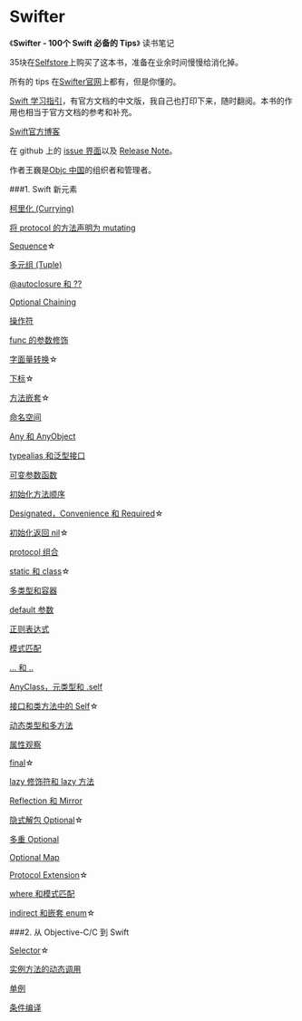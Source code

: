 # Swifter

《**Swifter - 100个 Swift 必备的 Tips**》 读书笔记

35块在[Selfstore](https://selfstore.io/)上购买了这本书，准备在业余时间慢慢给消化掉。

所有的 tips 在[Swifter官网](http://swifter.tips/)上都有，但是你懂的。

[Swift 学习指引](http://www.swiftguide.cn/)，有官方文档的中文版，我自己也打印下来，随时翻阅。本书的作用也相当于官方文档的参考和补充。

[Swift官方博客](https://developer.apple.com/swift/blog/)

在 github 上的 [issue 界面](https://github.com/swifter-tips/Public-Issues/issues)以及 [Release Note](https://github.com/swifter-tips/Public-Issues/wiki/Release-Note)。

作者王巍是[Objc 中国](http://objccn.io/)的组织者和管理者。

###1. Swift 新元素

[柯里化 (Currying)](https://github.com/AlonsoZhang/Swifter/blob/master/article/currying.md)

[将 protocol 的方法声明为 mutating](https://github.com/AlonsoZhang/Swifter/blob/master/article/protocol-mutation.md)

[Sequence](https://github.com/AlonsoZhang/Swifter/blob/master/article/sequence.md)☆

[多元组 (Tuple)](https://github.com/AlonsoZhang/Swifter/blob/master/article/tuple.md)

[@autoclosure 和 ??](https://github.com/AlonsoZhang/Swifter/blob/master/article/autoclosure.md)

[Optional Chaining](https://github.com/AlonsoZhang/Swifter/blob/master/article/optional-chaining.md)

[操作符](https://github.com/AlonsoZhang/Swifter/blob/master/article/operator.md)

[func 的参数修饰](https://github.com/AlonsoZhang/Swifter/blob/master/article/func-params.md)

[字面量转换](https://github.com/AlonsoZhang/Swifter/blob/master/article/literal.md)☆

[下标](https://github.com/AlonsoZhang/Swifter/blob/master/article/subscript.md)☆

[方法嵌套](https://github.com/AlonsoZhang/Swifter/blob/master/article/nested-func.md)☆

[命名空间](https://github.com/AlonsoZhang/Swifter/blob/master/article/namespace.md)

[Any 和 AnyObject](https://github.com/AlonsoZhang/Swifter/blob/master/article/any-anyobject.md)

[typealias 和泛型接口](https://github.com/AlonsoZhang/Swifter/blob/master/article/typealias.md)

[可变参数函数](https://github.com/AlonsoZhang/Swifter/blob/master/article/variadic.md)

[初始化方法顺序](https://github.com/AlonsoZhang/Swifter/blob/master/article/init.md)

[Designated，Convenience 和 Required](https://github.com/AlonsoZhang/Swifter/blob/master/article/init-keywords.md)☆

[初始化返回 nil](https://github.com/AlonsoZhang/Swifter/blob/master/article/init-nil.md)☆

[protocol 组合](https://github.com/AlonsoZhang/Swifter/blob/master/article/protocol-composition.md)

[static 和 class](https://github.com/AlonsoZhang/Swifter/blob/master/article/static-class.md)☆

[多类型和容器](https://github.com/AlonsoZhang/Swifter/blob/master/article/multi-collection.md)

[default 参数](https://github.com/AlonsoZhang/Swifter/blob/master/article/default-param.md)

[正则表达式](https://github.com/AlonsoZhang/Swifter/blob/master/article/regex.md)

[模式匹配](https://github.com/AlonsoZhang/Swifter/blob/master/article/pattern-match.md)

[... 和 ..](https://github.com/AlonsoZhang/Swifter/blob/master/article/range.md)

[AnyClass，元类型和 .self](https://github.com/AlonsoZhang/Swifter/blob/master/article/self-anyclass.md)

[接口和类方法中的 Self](https://github.com/AlonsoZhang/Swifter/blob/master/article/use-self.md)☆

[动态类型和多方法](https://github.com/AlonsoZhang/Swifter/blob/master/article/multi-method.md)

[属性观察](https://github.com/AlonsoZhang/Swifter/blob/master/article/property-observer.md)

[final](https://github.com/AlonsoZhang/Swifter/blob/master/article/final.md)☆

[lazy 修饰符和 lazy 方法](https://github.com/AlonsoZhang/Swifter/blob/master/article/lazy.md)

[Reflection 和 Mirror](https://github.com/AlonsoZhang/Swifter/blob/master/article/reflect.md)

[隐式解包 Optional](https://github.com/AlonsoZhang/Swifter/blob/master/article/implicitly-optional.md)☆

[多重 Optional](https://github.com/AlonsoZhang/Swifter/blob/master/article/multiple-optional.md)

[Optional Map](https://github.com/AlonsoZhang/Swifter/blob/master/article/optional-map.md)

[Protocol Extension](https://github.com/AlonsoZhang/Swifter/blob/master/article/protocol-extension.md)☆

[where 和模式匹配](https://github.com/AlonsoZhang/Swifter/blob/master/article/where.md)

[indirect 和嵌套 enum](https://github.com/AlonsoZhang/Swifter/blob/master/article/indirect-nested-enum.md)☆

###2. 从 Objective-C/C 到 Swift

[Selector](https://github.com/AlonsoZhang/Swifter/blob/master/article/selector.md)☆

[实例方法的动态调用](https://github.com/AlonsoZhang/Swifter/blob/master/article/func-dispatch.md)

[单例](https://github.com/AlonsoZhang/Swifter/blob/master/article/singleton.md)

[条件编译](https://github.com/AlonsoZhang/Swifter/blob/master/article/condition-compile.md)